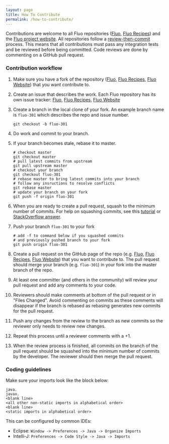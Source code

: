 ```yaml
---
layout: page
title: How To Contribute
permalink: /how-to-contribute/
---
```


Contributions are welcome to all Fluo repositories ([Fluo][f], [Fluo Recipes][r]) and the [Fluo project website][w].  All repositories follow a [review-then-commit][rtc] process.
This means that all contributions must pass any integration tests and be reviewed before being committed. Code reviews are done by commenting on a GitHub pull request.

### Contribution workflow
 
1. Make sure you have a fork of the repository ([Fluo][f], [Fluo Recipes][r], [Fluo Website][w]) that you want contribute to.
1. Create an issue that describes the work.  Each Fluo repository has its own issue tracker: [Fluo][fi], [Fluo Recipes][ri], [Fluo Website][wi]
1. Create a branch in the local clone of your fork. An example branch name is `fluo-301` which describes the repo and issue number.

   ```shell
   git checkout -b fluo-301
   ```

1. Do work and commit to your branch.
1. If your branch becomes stale, rebase it to master.

   ```shell
   # checkout master
   git checkout master
   # pull latest commits from upstream
   git pull upstream master
   # checkout your branch
   git checkout fluo-301
   # rebase master to bring latest commits into your branch
   # follow any insructions to resolve conflicts
   git rebase master
   # update your branch on your fork
   git push -f origin fluo-301
   ```

1. When you are ready to create a pull request, squash to the minimum number of commits. For help on squashing commits, see this [tutorial] or [StackOverflow answer][stackoverflow].
1. Push your branch `fluo-301` to your fork

   ```shell
   # add -f to command below if you squashed commits
   # and previously pushed branch to your fork
   git push origin fluo-301
   ```
1. Create a pull request on the GitHub page of the repo (e.g. [Fluo][f], [Fluo Recipes][r], [Fluo Website][w]) that you want to contribute to.  The pull request should merge your branch (e.g. `fluo-301`) in your fork into the master branch of the repo.
1. At least one committer (and others in the community) will review your pull request and add any comments to your code.
1. Reviewers should make comments at bottom of the pull request or in "Files Changed".  Avoid commenting on commits as these comments will disappear if the branch is rebased as rebasing generates new commits for the pull request.
1. Push any changes from the review to the branch as new commits so the reviewer only needs to review new changes.
1. Repeat this process until a reviewer comments with a +1.
1. When the review process is finished, all commits on the branch of the pull request should be squashed into the minimum number of commits by the developer.  The reviewer should then merge the pull request.

### Coding guidelines

Make sure your imports look like the block below:

```
java.
javax.
<blank line>
<all other non-static imports in alphabetical order>
<blank line>
<static imports in alphabetical order>
```

This can be configured by common IDEs:

* Eclipse: ```Window -> Preferences -> Java -> Organize Imports```
* Intelli-J: ```Preferences -> Code Style -> Java -> Imports```

[f]: https://github.com/apache/incubator-fluo
[r]: https://github.com/apache/incubator-fluo-recipes
[w]: https://github.com/apache/incubator-fluo-website
[fi]: https://github.com/apache/incubator-fluo/issues
[ri]: https://github.com/apache/incubator-fluo-recipes/issues
[wi]: https://github.com/apache/incubator-fluo-website/issues
[tutorial]: http://gitready.com/advanced/2009/02/10/squashing-commits-with-rebase.html
[stackoverflow]: http://stackoverflow.com/questions/5189560/squash-my-last-x-commits-together-using-git
[rtc]: http://www.apache.org/foundation/glossary.html#ReviewThenCommit

